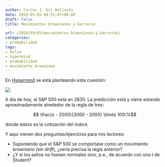 ```yaml
---
author: Carlos J. Gil Bellosta
date: 2020-05-05 09:51:07+00:00
draft: false
title: Movimientos brownianos y barreras

url: /2020/05/05/movimientos-brownianos-y-barreras/
categories:
- probabilidad
tags:
- bolsa
- hypermind
- probabilidad
- movimiento browniano
---
```


En [Hypermind](https://predict.hypermind.com/dash/dash/dash.html?list=ECO) se está planteando esta cuestión:

![](/wp-uploads/2020/05/sp500.png#center)

A día de hoy, el S&P 500 está en 2830. La predicción está y viene estando aproximadamente alrededor de la regla de tres:

$$ \frac{s - 2000}{3000 - 2000} \times 100\%$$

donde $latex s$ es la cotización del índice.

Y aquí vienen dos preguntas/ejercicios para mis lectores:

* Suponiendo que el S&P 500 se comportase como un movimiento browniano (sin _drift_), ¿sería precisa la regla anterior?
* ¿Y si los saltos no fuesen normales sino, p.e., de acuerdo con una t de Student?







